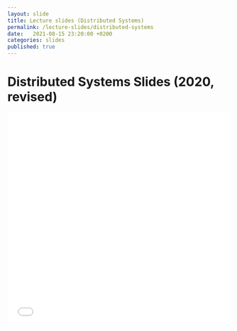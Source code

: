 ```yaml
---
layout: slide
title: Lecture slides (Distributed Systems)
permalink: /lecture-slides/distributed-systems
date:   2021-08-15 23:20:00 +0200
categories: slides
published: true
---
```


# Distributed Systems Slides (2020, revised)
<iframe title="Distributed Systems Slides (2020, revised)" src="/_data/RealTimeProgrammingCourseSpring2020.pdf#zoom=pagewidth" width="100%" height="480" allowfullscreen="" frameborder="0">
